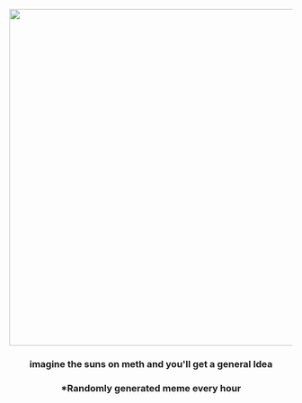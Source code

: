 <p align="center">
        <img src="https://i.redd.it/v5zunk2v9z791.jpg" width="600" height="600">
        </p>
        <h3 align="center">imagine the suns on meth and you'll get a general Idea</h3>
        <h3 align="center">*Randomly generated meme every hour</h3>
    